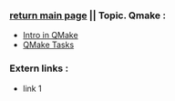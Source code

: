 ### [return main page](../../../README.md) || Topic. Qmake :
* [Intro in QMake](#)
* [QMake Tasks](#) 

### Extern links :
* link 1

